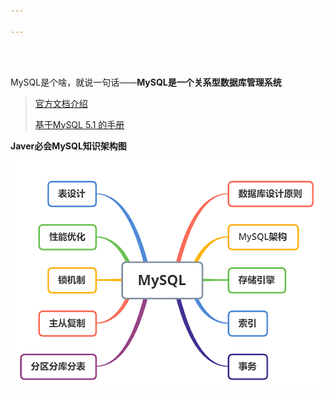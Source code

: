 ```yaml
---

---
```


<div align="center">
</div>

<br>

<br>

MySQL是个啥，就说一句话——**MySQL是一个关系型数据库管理系统**

> [官方文档介绍]( https://dev.mysql.com/doc/refman/5.7/en/ )
>
> [基于MySQL 5.1 的手册](  http://shouce.jb51.net/mysql/  )

**Javer必会MySQL知识架构图**

![image-20191129105227377](../../_images/mysql/mysql-mind-map.png)













 









